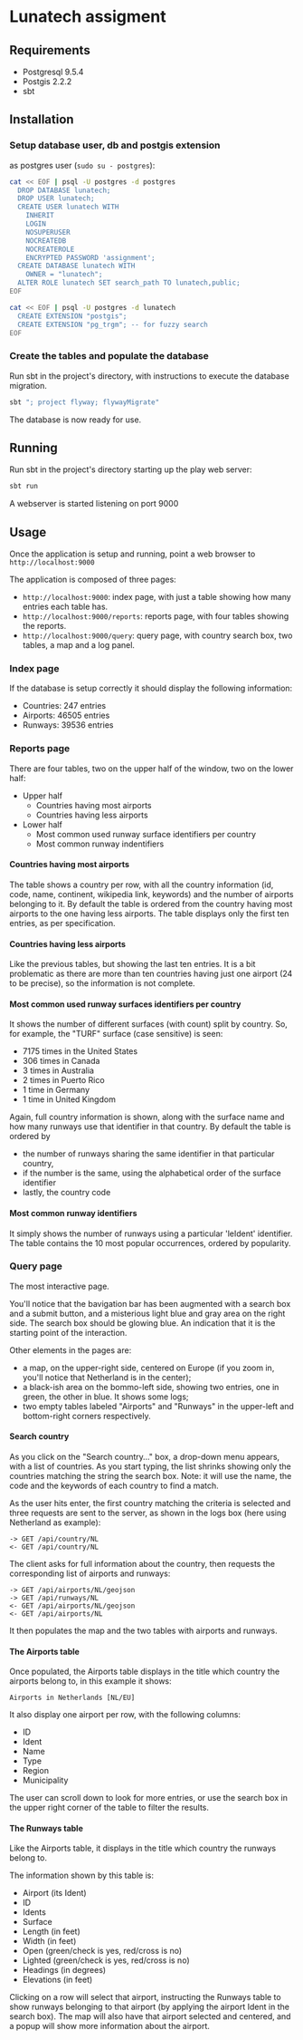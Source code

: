 Lunatech assigment
==================


Requirements
------------

* Postgresql 9.5.4
* Postgis 2.2.2
* sbt


Installation
------------

### Setup database user, db and postgis extension

as postgres user (`sudo su - postgres`):
```sh
cat << EOF | psql -U postgres -d postgres
  DROP DATABASE lunatech;
  DROP USER lunatech;
  CREATE USER lunatech WITH
    INHERIT
    LOGIN
    NOSUPERUSER
    NOCREATEDB
    NOCREATEROLE
    ENCRYPTED PASSWORD 'assignment';
  CREATE DATABASE lunatech WITH
    OWNER = "lunatech";
  ALTER ROLE lunatech SET search_path TO lunatech,public;
EOF

cat << EOF | psql -U postgres -d lunatech
  CREATE EXTENSION "postgis";
  CREATE EXTENSION "pg_trgm"; -- for fuzzy search
EOF
```

### Create the tables and populate the database

Run sbt in the project's directory, with instructions to execute the database migration.

```sh
sbt "; project flyway; flywayMigrate"
```

The database is now ready for use.


Running
-------

Run sbt in the project's directory starting up the play web server:

```sh
sbt run
```

A webserver is started listening on port 9000


Usage
-----

Once the application is setup and running, point a web browser to `http://localhost:9000`

The application is composed of three pages:

* `http://localhost:9000`: index page, with just a table showing how many entries each table has.
* `http://localhost:9000/reports`: reports page, with four tables showing the reports.
* `http://localhost:9000/query`: query page, with country search box, two tables, a map and a log panel.

### Index page

If the database is setup correctly it should display the following information:

* Countries: 247 entries
* Airports: 46505 entries
* Runways: 39536 entries

### Reports page

There are four tables, two on the upper half of the window, two on the lower half:

* Upper half
  * Countries having most airports
  * Countries having less airports
* Lower half
  * Most common used runway surface identifiers per country
  * Most common runway indentifiers


#### Countries having most airports

The table shows a country per row, with all the country information (id, code,
name, continent, wikipedia link, keywords) and the number of airports belonging
to it.  By default the table is ordered from the country having most airports
to the one having less airports.  The table displays only the first ten
entries, as per specification.


#### Countries having less airports

Like the previous tables, but showing the last ten entries.  It is a bit
problematic as there are more than ten countries having just one airport (24 to
be precise), so the information is not complete.

#### Most common used runway surfaces identifiers per country

It shows the number of different surfaces (with count) split by country.
So, for example, the "TURF" surface (case sensitive) is seen:
* 7175 times in the United States
* 306 times in Canada
* 3 times in Australia
* 2 times in Puerto Rico
* 1 time in Germany
* 1 time in United Kingdom

Again, full country information is shown, along with the surface name and how many runways use that identifier in that country.
By default the table is ordered by
* the number of runways sharing the same identifier in that particular country,
* if the number is the same, using the alphabetical order of the surface identifier
* lastly, the country code

#### Most common runway identifiers

It simply shows the number of runways using a particular 'leIdent' identifier.
The table contains the 10 most popular occurrences, ordered by popularity.


### Query page

The most interactive page.

You'll notice that the bavigation bar has been augmented with a search box and
a submit button, and a misterious light blue and gray area on the right side.
The search box should be glowing blue. An indication that it is the starting point of the interaction.

Other elements in the pages are:

* a map, on the upper-right side, centered on Europe (if you zoom in, you'll notice that Netherland is in the center);
* a black-ish area on the bommo-left side, showing two entries, one in green, the other in blue. It shows some logs;
* two empty tables labeled "Airports" and "Runways" in the upper-left and bottom-right corners respectively.

#### Search country

As you click on the "Search country…" box, a drop-down menu appears, with a list of countries.
As you start typing, the list shrinks showing only the countries matching the string the search box.
Note: it will use the name, the code and the keywords of each country to find a match.

As the user hits enter, the first country matching the criteria is selected and
three requests are sent to the server, as shown in the logs box (here using Netherland as example):
```
-> GET /api/country/NL
<- GET /api/country/NL
```
The client asks for full information about the country, then requests the corresponding list of airports and runways:
```
-> GET /api/airports/NL/geojson
-> GET /api/runways/NL
<- GET /api/airports/NL/geojson
<- GET /api/airports/NL
```

It then populates the map and the two tables with airports and runways.

#### The Airports table

Once populated, the Airports table displays in the title which country the airports belong to, in this example it shows:

`Airports in Netherlands [NL/EU]`

It also display one airport per row, with the following columns:

* ID
* Ident
* Name
* Type
* Region
* Municipality

The user can scroll down to look for more entries, or use the search box in the
upper right corner of the table to filter the results.

#### The Runways table

Like the Airports table, it displays in the title which country the runways belong to.

The information shown by this table is:
* Airport (its Ident)
* ID
* Idents
* Surface
* Length (in feet)
* Width (in feet)
* Open (green/check is yes, red/cross is no)
* Lighted (green/check is yes, red/cross is no)
* Headings (in degrees)
* Elevations (in feet)

Clicking on a row will select that airport, instructing the Runways table to
show runways belonging to that airport (by applying the airport Ident in the
search box). The map will also have that airport selected and centered, and a
popup will show more information about the airport.


